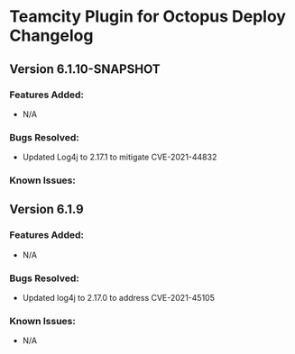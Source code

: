 # Teamcity Plugin for Octopus Deploy Changelog


## Version 6.1.10-SNAPSHOT
### Features Added:
* N/A

### Bugs Resolved:
* Updated Log4j to 2.17.1 to mitigate CVE-2021-44832

### Known Issues:

## Version 6.1.9
### Features Added:
* N/A

### Bugs Resolved:
* Updated log4j to 2.17.0 to address CVE-2021-45105 

### Known Issues:
* N/A
